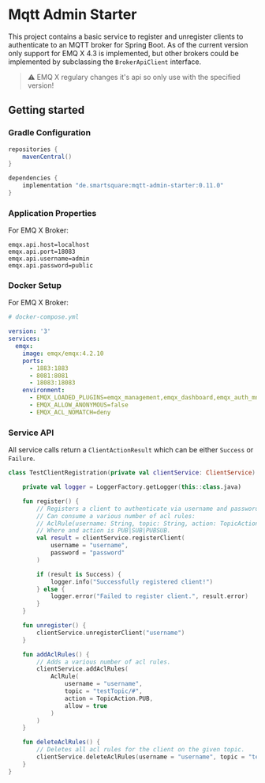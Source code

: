# Mqtt Admin Starter

This project contains a basic service to register and unregister clients to authenticate to an MQTT broker for Spring
Boot. As of the current version only support for EMQ X 4.3 is implemented, but other brokers could be implemented by
subclassing the `BrokerApiClient` interface.

> :warning: EMQ X regulary changes it's api so only use with the specified version!

## Getting started

### Gradle Configuration

```groovy
repositories {
    mavenCentral()
}

dependencies {
    implementation "de.smartsquare:mqtt-admin-starter:0.11.0"
}
```

### Application Properties

For EMQ X Broker:

```properties
emqx.api.host=localhost
emqx.api.port=18083
emqx.api.username=admin
emqx.api.password=public
```

### Docker Setup

For EMQ X Broker:

```yaml
# docker-compose.yml

version: '3'
services:
  emqx:
    image: emqx/emqx:4.2.10
    ports:
      - 1883:1883
      - 8081:8081
      - 18083:18083
    environment:
      - EMQX_LOADED_PLUGINS=emqx_management,emqx_dashboard,emqx_auth_mnesia
      - EMQX_ALLOW_ANONYMOUS=false
      - EMQX_ACL_NOMATCH=deny
```

### Service API

All service calls return a `ClientActionResult` which can be either `Success` or `Failure`.

```kotlin
class TestClientRegistration(private val clientService: ClientService) {

    private val logger = LoggerFactory.getLogger(this::class.java)

    fun register() {
        // Registers a client to authenticate via username and password
        // Can consume a various number of acl rules:
        // AclRule(username: String, topic: String, action: TopicAction, allow: Boolean)
        // Where and action is PUB|SUB|PUBSUB.
        val result = clientService.registerClient(
            username = "username",
            password = "password"
        )

        if (result is Success) {
            logger.info("Successfully registered client!")
        } else {
            logger.error("Failed to register client.", result.error)
        }
    }

    fun unregister() {
        clientService.unregisterClient("username")
    }

    fun addAclRules() {
        // Adds a various number of acl rules.
        clientService.addAclRules(
            AclRule(
                username = "username",
                topic = "testTopic/#",
                action = TopicAction.PUB,
                allow = true
            )
        )
    }

    fun deleteAclRules() {
        // Deletes all acl rules for the client on the given topic.
        clientService.deleteAclRules(username = "username", topic = "testTopic/#")
    }
}
```
